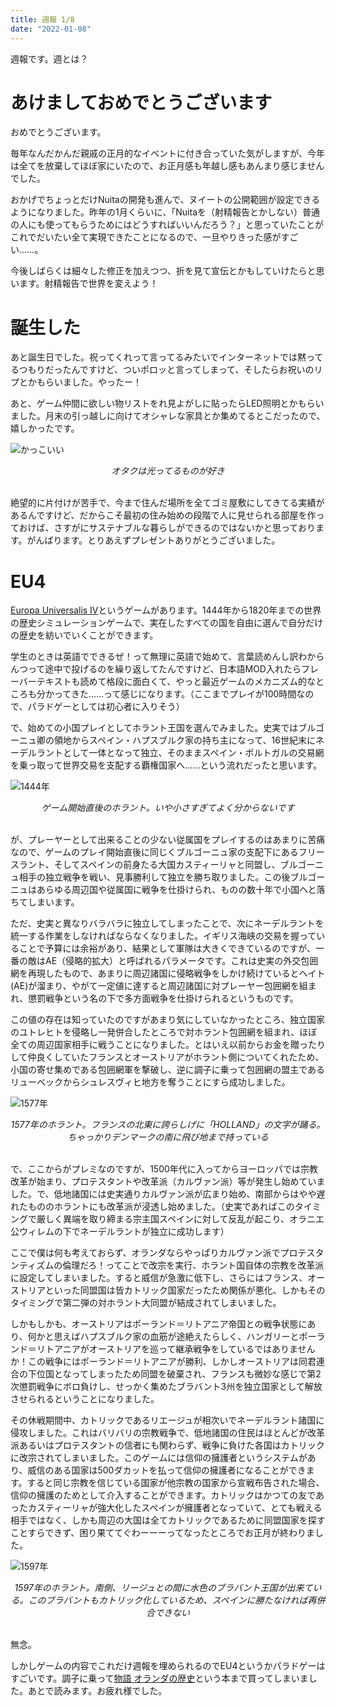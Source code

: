 ```yaml
---
title: 週報 1/8
date: "2022-01-08"
---
```


週報です。週とは？

# あけましておめでとうございます

おめでとうございます。

毎年なんだかんだ親戚の正月的なイベントに付き合っていた気がしますが、今年は全てを放棄してほぼ家にいたので、お正月感も年越し感もあんまり感じませんでした。

おかげでちょっとだけNuitaの開発も進んで、ヌイートの公開範囲が設定できるようになりました。昨年の1月くらいに、「Nuitaを（射精報告とかしない）普通の人にも使ってもらうためにはどうすればいいんだろう？」と思っていたことがこれでだいたい全て実現できたことになるので、一旦やりきった感がすごい……。

今後しばらくは細々した修正を加えつつ、折を見て宣伝とかもしていけたらと思います。射精報告で世界を変えよう！

# 誕生した

あと誕生日でした。祝ってくれって言ってるみたいでインターネットでは黙ってるつもりだったんですけど、ついポロッと言ってしまって、そしたらお祝いのリプとかもらいました。やったー！

あと、ゲーム仲間に欲しい物リストをれ見よがしに貼ったらLED照明とかもらいました。月末の引っ越しに向けてオシャレな家具とか集めてるとこだったので、嬉しかったです。

![かっこいい](../../assets/220108/led.png)

<center><i>オタクは光ってるものが好き</i></center>

<br>

絶望的に片付けが苦手で、今まで住んだ場所を全てゴミ屋敷にしてきてる実績があるんですけど、だからこそ最初の住み始めの段階で人に見せられる部屋を作っておけば、さすがにサステナブルな暮らしができるのではないかと思っております。がんばります。とりあえずプレゼントありがとうございました。

# EU4

[Europa Universalis IV](https://store.steampowered.com/app/236850/Europa_Universalis_IV/?l=japanese)というゲームがあります。1444年から1820年までの世界の歴史シミュレーションゲームで、実在したすべての国を自由に選んで自分だけの歴史を紡いでいくことができます。

学生のときは英語でできるぜ！って無理に英語で始めて、言葉読めんし訳わからんつって途中で投げるのを繰り返してたんですけど、日本語MOD入れたらフレーバーテキストも読めて格段に面白くて、やっと最近ゲームのメカニズム的なところも分かってきた……って感じになります。（ここまでプレイが100時間なので、パラドゲーとしては初心者に入りそう）

で、始めての小国プレイとしてホラント王国を選んでみました。史実ではブルゴーニュ卿の領地からスペイン・ハプスブルク家の持ち主になって、16世紀末にネーデルラントとして一体となって独立、そのままスペイン・ポルトガルの交易網を乗っ取って世界交易を支配する覇権国家へ……という流れだったと思います。

![1444年](../../assets/220108/1444.jpeg)

<center><i>ゲーム開始直後のホラント。いや小さすぎてよく分からないです</i></center>

<br>

が、プレーヤーとして出来ることの少ない従属国をプレイするのはあまりに苦痛なので、ゲームのプレイ開始直後に同じくブルゴーニュ家の支配下にあるフリースラント、そしてスペインの前身たる大国カスティーリャと同盟し、ブルゴーニュ相手の独立戦争を戦い、見事勝利して独立を勝ち取りました。この後ブルゴーニュはあらゆる周辺国や従属国に戦争を仕掛けられ、ものの数十年で小国へと落ちてしまいます。

ただ、史実と異なりバラバラに独立してしまったことで、次にネーデルラントを統一する作業をしなければならなくなりました。イギリス海峡の交易を握っていることで予算には余裕があり、結果として軍隊は大きくできているのですが、一番の敵はAE（侵略的拡大）と呼ばれるパラメータです。これは史実の外交包囲網を再現したもので、あまりに周辺諸国に侵略戦争をしかけ続けているとヘイト(AE)が溜まり、やがて一定値に達すると周辺諸国に対プレーヤー包囲網を組まれ、懲罰戦争という名の下で多方面戦争を仕掛けられるというものです。

この値の存在は知っていたのですがあまり気にしていなかったところ、独立国家のユトレヒトを侵略し一発併合したところで対ホラント包囲網を組まれ、ほぼ全ての周辺国家相手に戦うことになりました。とはいえ以前からお金を贈ったりして仲良くしていたフランスとオーストリアがホラント側についてくれたため、小国の寄せ集めである包囲網軍を撃破し、逆に調子に乗って包囲網の盟主であるリューベックからシュレスヴィヒ地方を奪うことにすら成功しました。

![1577年](../../assets/220108/1577.jpeg)
<center><i>1577年のホラント。フランスの北東に誇らしげに「HOLLAND」の文字が踊る。ちゃっかりデンマークの南に飛び地まで持っている</i></center>

<br>

で、ここからがプレミなのですが、1500年代に入ってからヨーロッパでは宗教改革が始まり、プロテスタントや改革派（カルヴァン派）等が発生し始めていました。で、低地諸国には史実通りカルヴァン派が広まり始め、南部からはやや遅れたもののホラントにも改革派が浸透し始めました。（史実であればこのタイミングで厳しく異端を取り締まる宗主国スペインに対して反乱が起こり、オラニエ公ウィレムの下でネーデルラントが独立に成功します）

ここで僕は何も考えておらず、オランダならやっぱりカルヴァン派でプロテスタンティズムの倫理だろ！ってことで改宗を実行、ホラント国自体の宗教を改革派に設定してしまいました。すると威信が急激に低下し、さらにはフランス、オーストリアといった同盟国は皆カトリック国家だったため関係が悪化、しかもそのタイミングで第二弾の対ホラント大同盟が結成されてしまいました。

しかもしかも、オーストリアはポーランド＝リトアニア帝国との戦争状態にあり、何かと思えばハプスブルク家の血筋が途絶えたらしく、ハンガリーとポーランド＝リトアニアがオーストリアを巡って継承戦争をしているではありませんか！この戦争にはポーランド＝リトアニアが勝利、しかしオーストリアは同君連合の下位国となってしまったため同盟を破棄され、フランスも微妙な感じで第2次懲罰戦争にボロ負けし、せっかく集めたブラバント3州を独立国家として解放させられるということになりました。

その休戦期間中、カトリックであるリエージュが相次いでネーデルラント諸国に侵攻しました。これはバリバリの宗教戦争で、低地諸国の住民はほとんどが改革派あるいはプロテスタントの信者にも関わらず、戦争に負けた各国はカトリックに改宗されてしまいました。このゲームには信仰の擁護者というシステムがあり、威信のある国家は500ダカットを払って信仰の擁護者になることができます。すると同じ宗教を信じている国家が他宗教の国家から宣戦布告された場合、信仰の擁護のためとして介入することができます。カトリックはかつての友であったカスティーリャが強大化したスペインが擁護者となっていて、とても戦える相手ではなく、しかも周辺の大国は全てカトリックであるために同盟国家を探すことすらできず、困り果ててぐわーーーってなったところでお正月が終わりました。

![1597年](../../assets/220108/1597.jpeg)

<center><i>1597年のホラント。南側、リージュとの間に水色のブラバント王国が出来ている。このブラバントもカトリック化しているため、スペインに勝たなければ再併合できない</i></center>

<br>

無念。

しかしゲームの内容でこれだけ週報を埋められるのでEU4というかパラドゲーはすごいです。調子に乗って[物語 オランダの歴史](https://www.amazon.co.jp/dp/B07FDTV5SP)という本まで買ってしまいました。あとで読みます。お疲れ様でした。
